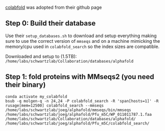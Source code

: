 [colabfold](https://github.com/sokrypton/ColabFold) was adopted from their github page

## Step 0: Build their database
Use their `setup_databases.sh` to download and setup everything making sure to use the correct version of `mmseqs` and on a machine mimicking the memory/cpu used in `colabfold_search` so the index sizes are compatible.

Downloaded and setup to (1.5TB): `/home/labs/schwartzlab/Collaboration/databases/alphafold`

## Step 1: fold proteins with MMseqs2 (you need their binary)
```
conda activate my_colabfold
bsub -q molgen-q -n 24,24 -P colabfold_search -R 'span[hosts=1]' -R rusage[mem=12500] colabfold_search --mmseqs /home/labs/schwartzlab/joeg/alphafold/mmseqs/bin/mmseqs /home/labs/schwartzlab/joeg/alphafold/Pfu_m5C/WP_011011787.1.faa /home/labs/schwartzlab/Collaboration/databases/alphafold/ /home/labs/schwartzlab/joeg/alphafold/Pfu_m5C/colabfold_search/
```
